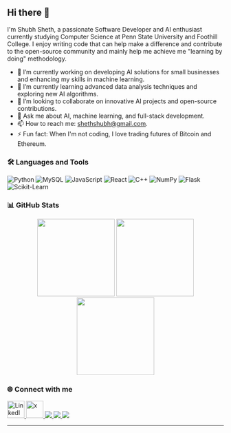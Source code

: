 ## Hi there 👋

I'm Shubh Sheth, a passionate Software Developer and AI enthusiast currently studying Computer Science at Penn State University and Foothill College. I enjoy writing code that can help make a difference and contribute to the open-source community and mainly help me achieve me "learning by doing" methodology.

- 🔭 I’m currently working on developing AI solutions for small businesses and enhancing my skills in machine learning.
- 🌱 I’m currently learning advanced data analysis techniques and exploring new AI algorithms.
- 👯 I’m looking to collaborate on innovative AI projects and open-source contributions.
- 💬 Ask me about AI, machine learning, and full-stack development.
- 📫 How to reach me: shethshubh@gmail.com.
- ⚡ Fun fact: When I'm not coding, I love trading futures of Bitcoin and Ethereum.

### 🛠️ Languages and Tools

![Python](https://img.shields.io/badge/Python-3776AB?style=for-the-badge&logo=python&logoColor=white)
![MySQL](https://img.shields.io/badge/MySQL-4479A1?style=for-the-badge&logo=mysql&logoColor=white)
![JavaScript](https://img.shields.io/badge/JavaScript-F7DF1E?style=for-the-badge&logo=javascript&logoColor=black)
![React](https://img.shields.io/badge/React-20232A?style=for-the-badge&logo=react&logoColor=61DAFB)
![C++](https://img.shields.io/badge/C++-00599C?style=for-the-badge&logo=cplusplus&logoColor=white)
![NumPy](https://img.shields.io/badge/NumPy-013243?style=for-the-badge&logo=numpy&logoColor=white)
![Flask](https://img.shields.io/badge/Flask-000000?style=for-the-badge&logo=flask&logoColor=white)
![Scikit-Learn](https://img.shields.io/badge/Scikit--Learn-F7931E?style=for-the-badge&logo=scikit-learn&logoColor=white)

### 📊 GitHub Stats


<div align="center">
  <img height="180em" src="https://github-readme-stats.vercel.app/api?username=Shubh1810&show_icons=true&hide_border=true&theme=material-palenight&include_all_commits=true&count_private=true"/>
  <img height="180em" src="https://github-readme-streak-stats.herokuapp.com/?user=Shubh1810&hide_border=true&theme=material-palenight"/>
  <img height="180em" src="https://github-readme-stats.vercel.app/api/top-langs/?username=Shubh1810&show_icons=true&hide_border=true&layout=compact&langs_count=8&theme=material-palenight"/>
</div>


### 🌐 Connect with me

  <a href="https://linkedin.com/in/shubh-sheth" target="_blank">
    <img src="https://cdn.jsdelivr.net/gh/devicons/devicon/icons/linkedin/linkedin-original.svg" alt="LinkedIn" width="40" height="40"/>
  </a>

  <a href="https://x.com/YourTwitterHandle" target="_blank">
    <img src="https://cdn.jsdelivr.net/gh/devicons/devicon/icons/x/x-original.svg" alt="x" width="40" height="40"/>
  </a>

  <a href="https://instagram.com/shubh.sheth" target="_blank">
    <img src="https://img.shields.io/badge/Instagram-@shubh.sheth-informational?style=flat&logo=instagram&color=E4405F"/>
  </a>
  <a href="https://discord.gg/bluntmachete18" target="_blank">
    <img src="https://img.shields.io/badge/Discord-bluntmachete18-informational?style=flat&logo=discord&color=5865F2"/>
  </a>
  <a href="https://t.me/BluntSF" target="_blank">
    <img src="https://img.shields.io/badge/Telegram-@BluntSF-informational?style=flat&logo=telegram&color=2CA5E0"/>
  </a>
</p>

---
